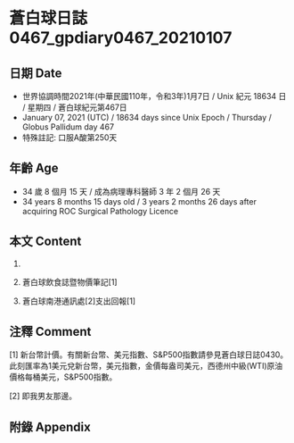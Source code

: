 [_metadata_:encoding]: - "utf-8"
[_metadata_:language]: - "zh-Hant-TW"
[_metadata_:fileformat]: - "markdown"
[_metadata_:MIME_type]: - "text/plain"
[_metadata_:markdown_version]: - "commonmark version 0.29"
[_metadata_:markdown_spec]: - "https://spec.commonmark.org/0.29/"

# 蒼白球日誌0467_gpdiary0467_20210107 #

## 日期 Date ##

* 世界協調時間2021年(中華民國110年，令和3年)1月7日 / Unix 紀元 18634 日 / 星期四 / 蒼白球紀元第467日
* January 07, 2021 (UTC) / 18634 days since Unix Epoch / Thursday / Globus Pallidum day 467
* 特殊註記: 口服A酸第250天

## 年齡 Age ##

* 34 歲 8 個月 15 天 / 成為病理專科醫師 3 年 2 個月 26 天
* 34 years 8 months 15 days old / 3 years 2 months 26 days after acquiring ROC Surgical Pathology Licence

## 本文 Content ##


1. 

    
2. 蒼白球飲食誌暨物價筆記[1]

    
3. 蒼白球南港通訊處[2]支出回報[1]

    

## 注釋 Comment ##

[1] 新台幣計價。有關新台幣、美元指數、S&P500指數請參見蒼白球日誌0430。此刻匯率為1美元兌新台幣，美元指數，金價每盎司美元，西德州中級(WTI)原油價格每桶美元，S&P500指數。


[2] 即我男友那邊。




## 附錄 Appendix ##

